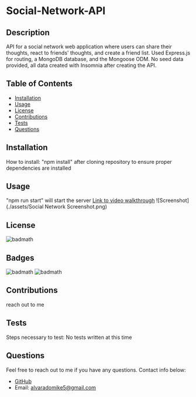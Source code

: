# Social-Network-API

  ## Description
  
  API for a social network web application where users can share their thoughts, react to friends' thoughts, and create a friend list. Used Express.js for routing, a MongoDB database, and the Mongoose ODM. No seed data provided, all data created with Insomnia after creating the API.

  ## Table of Contents
  
  - [Installation](#installation)
  - [Usage](#Usage)
  - [License](#License)
  - [Contributions](#Contributions)
  - [Tests](#Tests)
  - [Questions](#Questions)

  ## Installation
  
  How to install:
  "npm install" after cloning repository to ensure proper dependencies are installed

  ## Usage
  
  "npm run start" will start the server
  [Link to video walkthrough](https://watch.screencastify.com/v/M70gooyHrW7S0dk6Sb7s)
  ![Screenshot](./assets/Social Network Screenshot.png)

  ## License
  
  ![badmath](https://img.shields.io/github/license/Michael-Alvarado/Social-Network-API?style=for-the-badge)

  ## Badges

  ![badmath](https://img.shields.io/github/repo-size/Michael-Alvarado/Social-Network-API?style=for-the-badge)
  ![badmath](https://img.shields.io/github/languages/count/Michael-Alvarado/Social-Network-API?style=for-the-badge)

  ## Contributions
  
  reach out to me

  ## Tests
  
  Steps necessary to test:
  No tests written at this time

  ## Questions
  
  Feel free to reach out to me if you have any questions. Contact info below:
  - [GitHub](https:://github.com/Michael-Alvarado)
  - Email: alvaradomike5@gmail.com
